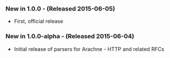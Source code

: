 ### New in 1.0.0 - (Released 2015-06-05)
* First, official release

### New in 1.0.0-alpha - (Released 2015-06-04)
* Initial release of parsers for Arachne - HTTP and related RFCs
